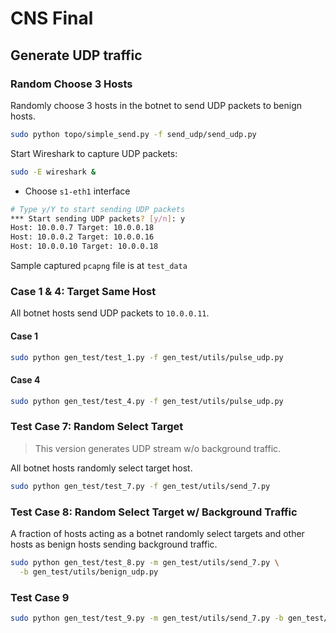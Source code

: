 # CNS Final

## Generate UDP traffic

### Random Choose 3 Hosts

Randomly choose 3 hosts in the botnet to send UDP packets to benign hosts.

```bash
sudo python topo/simple_send.py -f send_udp/send_udp.py
```

Start Wireshark to capture UDP packets:

```bash
sudo -E wireshark &
```

- Choose `s1-eth1` interface

```bash
# Type y/Y to start sending UDP packets
*** Start sending UDP packets? [y/n]: y
Host: 10.0.0.7 Target: 10.0.0.18
Host: 10.0.0.2 Target: 10.0.0.16
Host: 10.0.0.10 Target: 10.0.0.18
```

Sample captured `pcapng` file is at `test_data`

### Case 1 & 4: Target Same Host

All botnet hosts send UDP packets to `10.0.0.11`.

#### Case 1

```bash
sudo python gen_test/test_1.py -f gen_test/utils/pulse_udp.py
```

#### Case 4

```bash
sudo python gen_test/test_4.py -f gen_test/utils/pulse_udp.py
```

### Test Case 7: Random Select Target

> This version generates UDP stream w/o background traffic.

All botnet hosts randomly select target host.

```bash
sudo python gen_test/test_7.py -f gen_test/utils/send_7.py
```

### Test Case 8: Random Select Target w/ Background Traffic

A fraction of hosts acting as a botnet randomly select targets and other hosts as benign hosts sending background traffic.

```bash
sudo python gen_test/test_8.py -m gen_test/utils/send_7.py \
  -b gen_test/utils/benign_udp.py
```

### Test Case 9

```bash
sudo python gen_test/test_9.py -m gen_test/utils/send_7.py -b gen_test/utils/benign_udp.py
```
